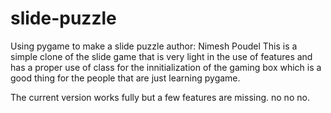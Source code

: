# slide-puzzle
Using pygame to make a slide puzzle
author: Nimesh Poudel
This is a simple clone of the slide game that is very light in the use of features and has a proper use of 
class for the innitialization of the gaming box which is a good thing for the people that are just learning pygame.

The current version works fully but a few features are missing.
no no no.
